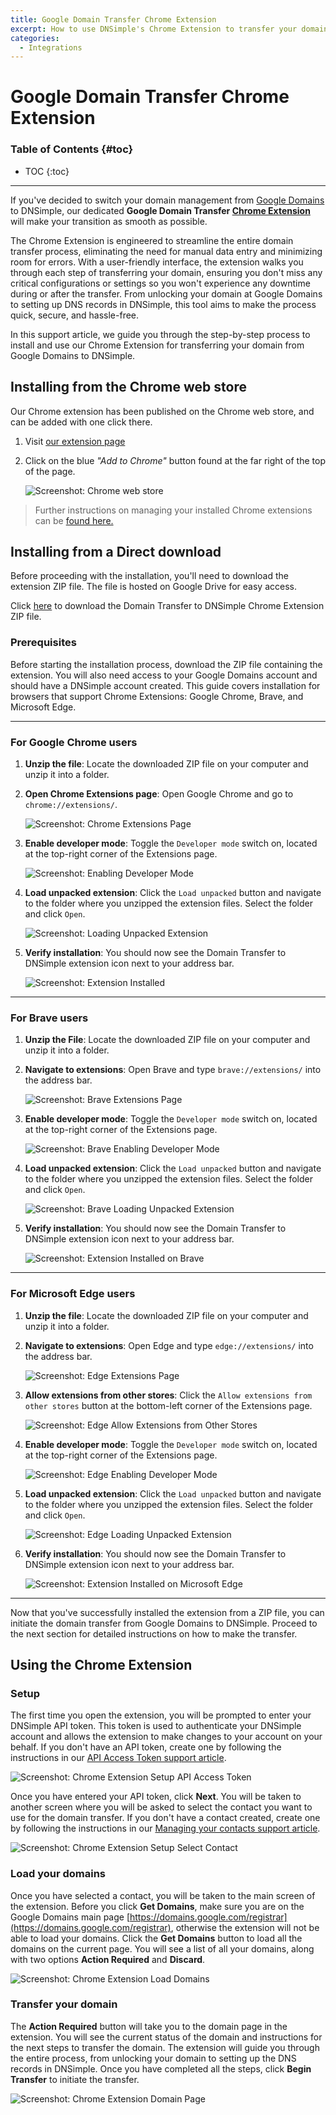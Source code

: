 ```yaml
---
title: Google Domain Transfer Chrome Extension
excerpt: How to use DNSimple's Chrome Extension to transfer your domain to DNSimple from Google Domains
categories:
  - Integrations
---
```


# Google Domain Transfer Chrome Extension

### Table of Contents {#toc}

- TOC
{:toc}

---

If you've decided to switch your domain management from [Google Domains](https://domains.google/) to DNSimple, our dedicated **Google Domain Transfer [Chrome Extension](https://developer.chrome.com/docs/extensions/)** will make your transition as smooth as possible.

The Chrome Extension is engineered to streamline the entire domain transfer process, eliminating the need for manual data entry and minimizing room for errors. With a user-friendly interface, the extension walks you through each step of transferring your domain, ensuring you don't miss any critical configurations or settings so you won't experience any downtime during or after the transfer. From unlocking your domain at Google Domains to setting up DNS records in DNSimple, this tool aims to make the process quick, secure, and hassle-free.

In this support article, we guide you through the step-by-step process to install and use our Chrome Extension for transferring your domain from Google Domains to DNSimple.

## Installing from the Chrome web store

Our Chrome extension has been published on the Chrome web store, and can be added with one click there.

1. Visit [our extension page](https://chrome.google.com/webstore/detail/dnsimple-google-domains-t/djohmnmeoijhlanmjplmmchneojogapn)
2. Click on the blue _"Add to Chrome"_ button found at the far right of the top of the page.

   ![Screenshot: Chrome web store](/files/google-webstore-ext-install.png)

> Further instructions on managing your installed Chrome extensions can be [found here.](https://support.google.com/chrome_webstore/answer/2664769?hl=en)

## Installing from a Direct download

Before proceeding with the installation, you'll need to download the extension ZIP file. The file is hosted on Google Drive for easy access.

Click [here](https://drive.google.com/file/d/1HomqzFBmAGvvYgHvRJTqBxZ4T38gfYdO/view?usp=sharing) to download the Domain Transfer to DNSimple Chrome Extension ZIP file.

### Prerequisites

Before starting the installation process, download the ZIP file containing the extension. You will also need access to your Google Domains account and should have a DNSimple account created. This guide covers installation for browsers that support Chrome Extensions: Google Chrome, Brave, and Microsoft Edge.

---

### For Google Chrome users

1. **Unzip the file**: Locate the downloaded ZIP file on your computer and unzip it into a folder.

2. **Open Chrome Extensions page**: Open Google Chrome and go to `chrome://extensions/`.

   ![Screenshot: Chrome Extensions Page](/files/google-chrome-extensions-page.png)

3. **Enable developer mode**: Toggle the `Developer mode` switch on, located at the top-right corner of the Extensions page.

   ![Screenshot: Enabling Developer Mode](/files/google-chrome-extensions-page-dev-mode.png)

4. **Load unpacked extension**: Click the `Load unpacked` button and navigate to the folder where you unzipped the extension files. Select the folder and click `Open`.

   ![Screenshot: Loading Unpacked Extension](/files/google-chrome-load-unpacked-extension.png)

5. **Verify installation**: You should now see the Domain Transfer to DNSimple extension icon next to your address bar.

   ![Screenshot: Extension Installed](/files/google-chrome-extension-added.png)

---

### For Brave users

1. **Unzip the File**: Locate the downloaded ZIP file on your computer and unzip it into a folder.

2. **Navigate to extensions**: Open Brave and type `brave://extensions/` into the address bar.

   ![Screenshot: Brave Extensions Page](/files/brave-extensions-page.png)

3. **Enable developer mode**: Toggle the `Developer mode` switch on, located at the top-right corner of the Extensions page.

   ![Screenshot: Brave Enabling Developer Mode](/files/brave-extensions-page-dev-mode.png)

4. **Load unpacked extension**: Click the `Load unpacked` button and navigate to the folder where you unzipped the extension files. Select the folder and click `Open`.

   ![Screenshot: Brave Loading Unpacked Extension](/files/brave-load-unpacked-extension.png)

5. **Verify installation**: You should now see the Domain Transfer to DNSimple extension icon next to your address bar.

   ![Screenshot: Extension Installed on Brave](/files/brave-extension-added.png)

---

### For Microsoft Edge users

1. **Unzip the file**: Locate the downloaded ZIP file on your computer and unzip it into a folder.

2. **Navigate to extensions**: Open Edge and type `edge://extensions/` into the address bar.

   ![Screenshot: Edge Extensions Page](/files/edge-extensions-page.png)

3. **Allow extensions from other stores**: Click the `Allow extensions from other stores` button at the bottom-left corner of the Extensions page.

   ![Screenshot: Edge Allow Extensions from Other Stores](/files/edge-extensions-allow-extensions-from-other-stores.png)

4. **Enable developer mode**: Toggle the `Developer mode` switch on, located at the top-right corner of the Extensions page.

   ![Screenshot: Edge Enabling Developer Mode](/files/edge-extensions-page-dev-mode.png)

5. **Load unpacked extension**: Click the `Load unpacked` button and navigate to the folder where you unzipped the extension files. Select the folder and click `Open`.

   ![Screenshot: Edge Loading Unpacked Extension](/files/edge-load-unpacked-extension.png)

6. **Verify installation**: You should now see the Domain Transfer to DNSimple extension icon next to your address bar.

   ![Screenshot: Extension Installed on Microsoft Edge](/files/edge-extension-added.png)

---

Now that you've successfully installed the extension from a ZIP file, you can initiate the domain transfer from Google Domains to DNSimple. Proceed to the next section for detailed instructions on how to make the transfer.

## Using the Chrome Extension

### Setup

The first time you open the extension, you will be prompted to enter your DNSimple API token. This token is used to authenticate your DNSimple account and allows the extension to make changes to your account on your behalf. If you don't have an API token, create one by following the instructions in our [API Access Token support article](/articles/api-access-token).

![Screenshot: Chrome Extension Setup API Access Token](/files/chrome-extension-setup-api-token.png)

Once you have entered your API token, click **Next**. You will be taken to another screen where you will be asked to select the contact you want to use for the domain transfer. If you don't have a contact created, create one by following the instructions in our [Managing your contacts support article](/articles/contact-management/#creating-a-new-contact).

![Screenshot: Chrome Extension Setup Select Contact](/files/chrome-extension-setup-contact.png)

### Load your domains

Once you have selected a contact, you will be taken to the main screen of the extension. Before you click **Get Domains**, make sure you are on the Google Domains main page [https://domains.google.com/registrar](https://domains.google.com/registrar), otherwise the extension will not be able to load your domains. Click the **Get Domains** button to load all the domains on the current page. You will see a list of all your domains, along with two options **Action Required** and **Discard**.

![Screenshot: Chrome Extension Load Domains](/files/chrome-extension-load-domains.png)

### Transfer your domain

The **Action Required** button will take you to the domain page in the extension. You will see the current status of the domain and instructions for the next steps to transfer the domain. The extension will guide you through the entire process, from unlocking your domain to setting up the DNS records in DNSimple. Once you have completed all the steps, click **Begin Transfer** to initiate the transfer.

![Screenshot: Chrome Extension Domain Page](/files/chrome-extension-domain-page.png)

